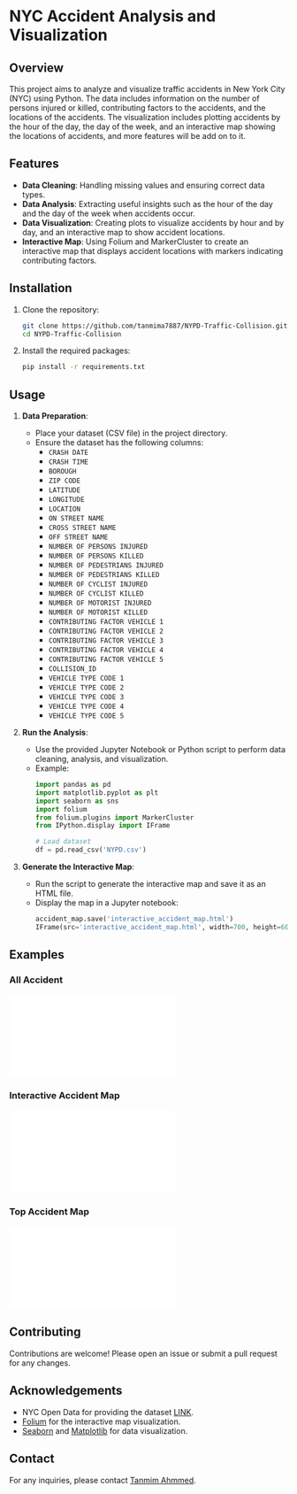 # NYC Accident Analysis and Visualization

## Overview

This project aims to analyze and visualize traffic accidents in New York City (NYC) using Python. The data includes information on the number of persons injured or killed, contributing factors to the accidents, and the locations of the accidents. The visualization includes plotting accidents by the hour of the day, the day of the week, and an interactive map showing the locations of accidents, and more features will be add on to it.

## Features

- **Data Cleaning**: Handling missing values and ensuring correct data types.
- **Data Analysis**: Extracting useful insights such as the hour of the day and the day of the week when accidents occur.
- **Data Visualization**: Creating plots to visualize accidents by hour and by day, and an interactive map to show accident locations.
- **Interactive Map**: Using Folium and MarkerCluster to create an interactive map that displays accident locations with markers indicating contributing factors.

## Installation

1. Clone the repository:
    ```sh
    git clone https://github.com/tanmima7887/NYPD-Traffic-Collision.git
    cd NYPD-Traffic-Collision
    ```

2. Install the required packages:
    ```sh
    pip install -r requirements.txt
    ```

## Usage

1. **Data Preparation**:
    - Place your dataset (CSV file) in the project directory.
    - Ensure the dataset has the following columns:
        - `CRASH DATE`
        - `CRASH TIME`
        - `BOROUGH`
        - `ZIP CODE`
        - `LATITUDE`
        - `LONGITUDE`
        - `LOCATION`
        - `ON STREET NAME`
        - `CROSS STREET NAME`
        - `OFF STREET NAME`
        - `NUMBER OF PERSONS INJURED`
        - `NUMBER OF PERSONS KILLED`
        - `NUMBER OF PEDESTRIANS INJURED`
        - `NUMBER OF PEDESTRIANS KILLED`
        - `NUMBER OF CYCLIST INJURED`
        - `NUMBER OF CYCLIST KILLED`
        - `NUMBER OF MOTORIST INJURED`
        - `NUMBER OF MOTORIST KILLED`
        - `CONTRIBUTING FACTOR VEHICLE 1`
        - `CONTRIBUTING FACTOR VEHICLE 2`
        - `CONTRIBUTING FACTOR VEHICLE 3`
        - `CONTRIBUTING FACTOR VEHICLE 4`
        - `CONTRIBUTING FACTOR VEHICLE 5`
        - `COLLISION_ID`
        - `VEHICLE TYPE CODE 1`
        - `VEHICLE TYPE CODE 2`
        - `VEHICLE TYPE CODE 3`
        - `VEHICLE TYPE CODE 4`
        - `VEHICLE TYPE CODE 5`

2. **Run the Analysis**:
    - Use the provided Jupyter Notebook or Python script to perform data cleaning, analysis, and visualization.
    - Example:
        ```python
        import pandas as pd
        import matplotlib.pyplot as plt
        import seaborn as sns
        import folium
        from folium.plugins import MarkerCluster
        from IPython.display import IFrame

        # Load dataset
        df = pd.read_csv('NYPD.csv')

        ```

3. **Generate the Interactive Map**:
    - Run the script to generate the interactive map and save it as an HTML file.
    - Display the map in a Jupyter notebook:
        ```python
        accident_map.save('interactive_accident_map.html')
        IFrame(src='interactive_accident_map.html', width=700, height=600)
        ```

## Examples

### All Accident
![Accidents by Hour of Day](images/accident_map_without_hour.html)

### Interactive Accident Map
![Accidents by Day of Week](images/interactive_accident_map.html)

### Top Accident Map
![Interactive Accident Map](images/top_accident_locations_map.html)

## Contributing

Contributions are welcome! Please open an issue or submit a pull request for any changes.

## Acknowledgements

- NYC Open Data for providing the dataset [LINK](https://data.cityofnewyork.us/Public-Safety/Motor-Vehicle-Collisions-Crashes/h9gi-nx95/data).
- [Folium](https://github.com/python-visualization/folium) for the interactive map visualization.
- [Seaborn](https://seaborn.pydata.org/) and [Matplotlib](https://matplotlib.org/) for data visualization.

## Contact

For any inquiries, please contact [Tanmim Ahmmed](mailto:tanmimahmmed@gmail.com).
